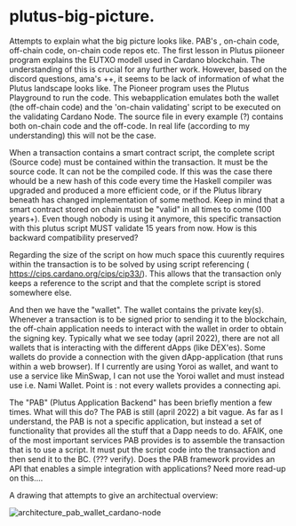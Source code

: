 # plutus-big-picture. 
Attempts to explain what the big picture looks like. PAB's , on-chain code, off-chain code, on-chain code repos etc.
The first lesson in Plutus piioneer program explains the EUTXO modell used in Cardano blockchain. The understanding of this is crucial for any further work.
However, based on the discord questions, ama's ++, it seems to be lack of information of what the Plutus landscape looks like.
The Pioneer  program uses the Plutus Playground to run the code. This webapplication emulates both the wallet (the off-chain code) and the 'on-chain validating' script to be executed on the validating Cardano Node. The source file in every example (?) contains both on-chain code and the off-code. In real life (according to my understanding) this will not be the case.


When a transaction contains a smart contract script, the complete script (Source code) must be contained within the transaction.
It must be the source code. It can not be the compiled code. If this was the case there whould be a new hash of this code every time the Haskell compiler was upgraded and produced a more efficient code, or if the Plutus library beneath has changed implementation of some method. Keep in mind that a smart contract stored on chain must be "valid" in all times to come (100 years+).
Even though nobody is using it anymore, this specific transaction with this plutus script MUST validate 15 years from now.
How is this backward compatibility preserved?

Regarding the size of the script on how much space this cuurently requires within the transaction is to be solved by using script referencing ( https://cips.cardano.org/cips/cip33/). 
This allows that the transaction only keeps a reference to the script and that the complete script is stored somewhere else.


And then we have the "wallet". 
The wallet contains the private key(s). Whenever a transaction is to be signed prior to sending it to the blockchain, the off-chain application needs to interact with the wallet in order to obtain the signing key.
Typically what we see today (april 2022), there are not all wallets that is interacting with the different dApps (like DEX'es). Some wallets do provide a connection with the given dApp-application (that runs within a web browser). If I currently are using Yoroi as wallet, and want to use a service like MinSwap, I can not use the Yoroi wallet and must instead use i.e. Nami Wallet. 
Point is : not every wallets provides a connecting api.


The "PAB" (Plutus Application Backend" has been briefly mention a few times. What will this do?
The PAB is still (april 2022) a bit vague. As far as I understand, the PAB is not a specific application, but instead a set of functionality that provides all the stuff that a Dapp needs to do.
AFAIK, one of the most important services PAB provides is to assemble the transaction that is to use a script. It must put the script code into the transaction and then send it to the BC. (??? verify). Does the PAB framework provides an API that enables a simple integration with applications?
Need more read-up on this....

A drawing that attempts to give an architectual overview:
 
 ![architecture_pab_wallet_cardano-node](https://user-images.githubusercontent.com/49366319/163684405-74d5830c-fec5-4089-b081-4c3c0273c759.png)

 
